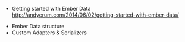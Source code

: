 - Getting started with Ember Data http://andycrum.com/2014/06/02/getting-started-with-ember-data/

* Ember Data structure
* Custom Adapters & Serializers
